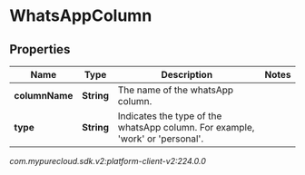 # WhatsAppColumn


## Properties

| Name | Type | Description | Notes |
| ------------ | ------------- | ------------- | ------------- |
| **columnName** | **String** | The name of the whatsApp column. |  |
| **type** | **String** | Indicates the type of the whatsApp column. For example, 'work' or 'personal'. |  |




_com.mypurecloud.sdk.v2:platform-client-v2:224.0.0_
